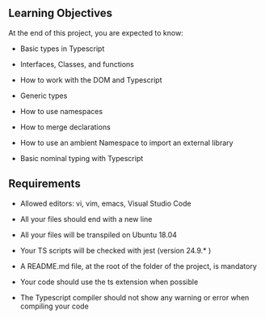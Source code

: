 Learning Objectives
-------------------

At the end of this project, you are expected to know:

*   Basic types in Typescript
    
*   Interfaces, Classes, and functions
    
*   How to work with the DOM and Typescript
    
*   Generic types
    
*   How to use namespaces
    
*   How to merge declarations
    
*   How to use an ambient Namespace to import an external library
    
*   Basic nominal typing with Typescript
    

Requirements
------------

*   Allowed editors: vi, vim, emacs, Visual Studio Code
    
*   All your files should end with a new line
    
*   All your files will be transpiled on Ubuntu 18.04
    
*   Your TS scripts will be checked with jest (version 24.9.\* )
    
*   A README.md file, at the root of the folder of the project, is mandatory
    
*   Your code should use the ts extension when possible
    
*   The Typescript compiler should not show any warning or error when compiling your code
